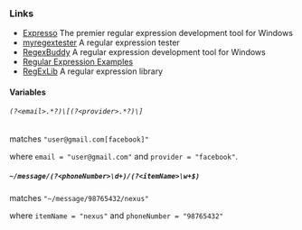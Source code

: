 ### Links

-	[Expresso](http://www.ultrapico.com/expresso.htm) The premier regular expression development tool for Windows
-	[myregextester](https://myregextester.com/index.php) A regular expression tester
-	[RegexBuddy](http://www.regexbuddy.com/) A regular expression development tool for Windows
-	[Regular Expression Examples](https://docs.microsoft.com/en-us/dotnet/standard/base-types/regular-expression-examples)
-	[RegExLib](http://regexlib.com/) A regular expression library

#### Variables

###### `(?<email>.*?)\[(?<provider>.*?)\]`

matches `"user@gmail.com[facebook]"`

where `email = "user@gmail.com"` and `provider = "facebook"`.

##### `~/message/(?<phoneNumber>\d+)/(?<itemName>\w+$)`

matches `"~/message/98765432/nexus"`

where `itemName = "nexus"` and `phoneNumber = "98765432"`
